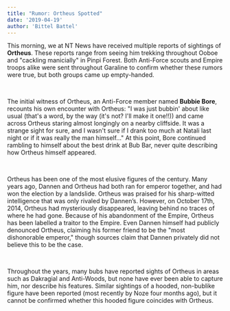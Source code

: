 ```yaml
---
title: "Rumor: Ortheus Spotted"
date: '2019-04-19'
author: 'Bittel Battel'
---
```


This morning, we at NT News have received multiple reports of sightings of **Ortheus**. These reports range from seeing him trekking throughout Ooboe and "cackling manicially" in Pinpi Forest. Both Anti-Force scouts and Empire troops alike were sent throughout Garaline to confirm whether these rumors were true, but both groups came up empty-handed.

‎

The initial witness of Ortheus, an Anti-Force member named **Bubbie Bore**, recounts his own encounter with Ortheus: "I was just bubbin' about like usual (that's a word, by the way (it's not? I'll make it one!!)) and came across Ortheus staring almost longingly on a nearby cliffside. It was a strange sight for sure, and I wasn't sure if I drank too much at Natali last night or if it was really the man himself..." At this point, Bore continued rambling to himself about the best drink at Bub Bar, never quite describing how Ortheus himself appeared.

‎

Ortheus has been one of the most elusive figures of the century. Many years ago, Dannen and Ortheus had both ran for emperor together, and had won the election by a landslide. Ortheus was praised for his sharp-witted intelligence that was only rivaled by Dannen’s. However, on October 17th, 2014, Ortheus had mysteriously disappeared, leaving behind no traces of where he had gone. Because of his abandonment of the Empire, Ortheus has been labelled a traitor to the Empire. Even Dannen himself had publicly denounced Ortheus, claiming his former friend to be the "most dishonorable emperor," though sources claim that Dannen privately did not believe this to be the case. 

‎

Throughout the years, many bubs have reported sights of Ortheus in areas such as Dakragial and Anti-Woods, but none have ever been able to capture him, nor describe his features. Similar sightings of a hooded, non-bublike figure have been reported (most recently by Noze four months ago), but it cannot be confirmed whether this hooded figure coincides with Ortheus.